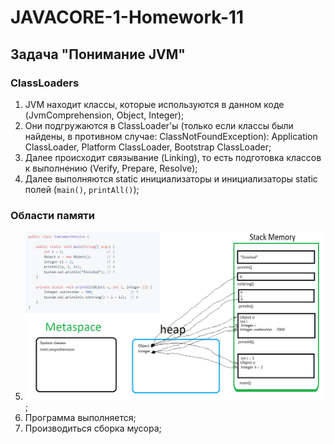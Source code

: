 # JAVACORE-1-Homework-11

## Задача "Понимание JVM"
### ClassLoaders
1. JVM находит классы, которые используются в данном коде (JvmComprehension, Object, Integer);
2. Они подгружаются в ClassLoader'ы (только если классы были найдены, в противном случае: ClassNotFoundException): Application ClassLoader, Platform ClassLoader, Bootstrap ClassLoader;
3. Далее происходит связывание (Linking), то есть подготовка классов к выполнению (Verify, Prepare, Resolve);
4. Далее выполняются static инициализаторы и инициализаторы static полей (`main()`, `printAll()`);
### Области памяти
5. ![Распределение памяти](https://raw.githubusercontent.com/NikitaGorodchikov/JAVACORE-1-Homework-11/master/%D0%94%D0%BE%D0%BF%D0%BE%D0%BB%D0%BD%D0%B5%D0%BD%D0%B8%D0%B51.bmp);
6. Программа выполняется;
7. Производиться сборка мусора;
